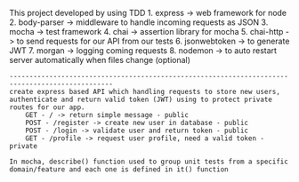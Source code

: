 This project developed by using TDD 
    1. express -> web framework for node
    2. body-parser -> middleware to handle incoming requests as JSON
    3. mocha -> test framework
    4. chai -> assertion library for mocha
    5. chai-http -> to send requests for our API from our tests
    6. jsonwebtoken -> to generate JWT
    7. morgan -> logging coming requests
    8. nodemon -> to auto restart server automatically when files change (optional)

    ------------------------------------------------------------------------------------------------
    create express based API which handling requests to store new users, authenticate and return valid token (JWT) using to protect private routes for our app.
        GET - / -> return simple message - public
        POST - /register -> create new user in database - public
        POST - /login -> validate user and return token - public
        GET - /profile -> request user profile, need a valid token - private
    
    In mocha, describe() function used to group unit tests from a specific domain/feature and each one is defined in it() function